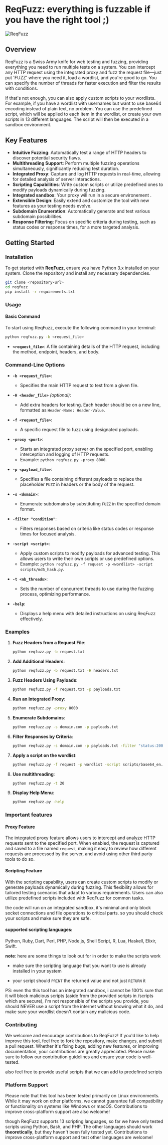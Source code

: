 # ReqFuzz: everything is fuzzable if you have the right tool ;)

![ReqFuzz](images/reqfuzz.png)

## Overview

ReqFuzz is a Swiss Army knife for web testing and fuzzing, providing everything you need to run multiple tests on a system. You can intercept any HTTP request using the integrated proxy and fuzz the request file—just put 'FUZZ' where you need it, load a wordlist, and you're good to go. You can specify the number of threads for faster execution and filter the results with conditions.

If that's not enough, you can also apply custom scripts to your wordlists. For example, if you have a wordlist with usernames but want to use base64 encoding instead of plain text, no problem. You can use the predefined script, which will be applied to each item in the wordlist, or create your own scripts in 13 different languages. The script will then be executed in a sandbox environment.



## Key Features

- **Intuitive Fuzzing**: Automatically test a range of HTTP headers to discover potential security flaws.
- **Multithreading Support**: Perform multiple fuzzing operations simultaneously, significantly reducing test duration.
- **Integrated Proxy**: Capture and log HTTP requests in real-time, allowing for detailed analysis of server interactions.
- **Scripting Capabilities**: Write custom scripts or utilize predefined ones to modify payloads dynamically during fuzzing.
- **Integrated sandbox**: Your proxy will run in a secure environement .
- **Extensible Design**: Easily extend and customize the tool with new features as your testing needs evolve.
- **Subdomain Enumeration**: Automatically generate and test various subdomain possibilities.
- **Response Filtering**: Focus on specific criteria during testing, such as status codes or response times, for a more targeted analysis.

## Getting Started

### Installation

To get started with **ReqFuzz**, ensure you have Python 3.x installed on your system. Clone the repository and install any necessary dependencies.

```bash
git clone <repository-url>
cd reqfuzz
pip install -r requirements.txt
```

### Usage

#### Basic Command

To start using ReqFuzz, execute the following command in your terminal:

```bash
python reqfuzz.py -b <request_file>
```

- **`<request_file>`**: A file containing details of the HTTP request, including the method, endpoint, headers, and body. 

### Command-Line Options

- **`-b <request_file>`**: 
  - Specifies the main HTTP request to test from a given file.
  
- **`-H <header_file>`** *(optional)*: 
  - Add extra headers for testing. Each header should be on a new line, formatted as `Header-Name: Header-Value`.

- **`-f <request_file>`**: 
  - A specific request file to fuzz using designated payloads.

- **`-proxy <port>`**: 
  - Starts an integrated proxy server on the specified port, enabling interception and logging of HTTP requests.
  - Example: `python reqfuzz.py -proxy 8000`.

- **`-p <payload_file>`**: 
  - Specifies a file containing different payloads to replace the placeholder `FUZZ` in headers or the body of the request.

- **`-s <domain>`**: 
  - Enumerate subdomains by substituting `FUZZ` in the specified domain format.

- **`-filter "condition"`**: 
  - Filters responses based on criteria like status codes or response times for focused analysis.

- **`-script <script>`**: 
  - Apply custom scripts to modify payloads for advanced testing. This allows users to write their own scripts or use predefined options.
  - Example: `python reqfuzz.py -f request -p <wordlist> -script scripts/md5_hash.py`.

- **`-t <nb_threads>`**: 
  - Sets the number of concurrent threads to use during the fuzzing process, optimizing performance.

- **`-help`**: 
  - Displays a help menu with detailed instructions on using ReqFuzz effectively.

### Examples

1. **Fuzz Headers from a Request File**:
   ```bash
   python reqfuzz.py -b request.txt
   ```

2. **Add Additional Headers**:
   ```bash
   python reqfuzz.py -b request.txt -H headers.txt
   ```

3. **Fuzz Headers Using Payloads**:
   ```bash
   python reqfuzz.py -f request.txt -p payloads.txt
   ```

4. **Run an Integrated Proxy**:
   ```bash
   python reqfuzz.py -proxy 8000
   ```

5. **Enumerate Subdomains**:
   ```bash
   python reqfuzz.py -s domain.com -p payloads.txt
   ```

6. **Filter Responses by Criteria**:
   ```bash
   python reqfuzz.py -s domain.com -p payloads.txt -filter "status:200; time:<100ms"
   ```

7. **Apply a script on the wordlist**:
   ```bash
   python reqfuzz.py -f request -p wordlist -script scripts/base64_en.py
   ```
8. **Use multithreading**:
   ```bash
   python reqfuzz.py -t 20
   ```

9. **Display Help Menu**:
   ```bash
   python reqfuzz.py -help
   ```


### Important features

#### Proxy Feature

The integrated proxy feature allows users to intercept and analyze HTTP requests sent to the specified port. When enabled, the request is captured and saved to a file named `request`, making it easy to review how different requests are processed by the server, and avoid using other third party tools to do so.


#### Scripting Feature

With the scripting capability, users can create custom scripts to modify or generate payloads dynamically during fuzzing. This flexibility allows for tailored testing scenarios that adapt to various requirements. Users can also utilize predefined scripts included with ReqFuzz for common tasks.

the code will run on an integrated sandbox, it's minimal and only block socket connections and file operations to critical parts. so you should check your scripts and make sure they are safe.

#### supported scripting languages:

Python, Ruby, Dart, Perl, PHP, Node.js, Shell Script, R, Lua, Haskell, Elixir, Swift.

**note**: here are some things to look out for in order to make the scripts work 

- make sure the scripting language that you want to use is already installed in your system

- your script should `PRINT` the returned value and not just `RETURN` it



PS: even tho this tool has an integrated sandbox, i cannot be 100% sure that it will block malicious scripts (aside from the provided scripts in /scripts which are secure), i'm not responsible of the scripts you provide, you should NEVER use a script from the internet without knowing what it do, and make sure your wordlist doesn't contain any malicious code.


 
### Contributing

We welcome and encourage contributions to ReqFuzz! If you'd like to help improve this tool, feel free to fork the repository, make changes, and submit a pull request. Whether it's fixing bugs, adding new features, or improving documentation, your contributions are greatly appreciated. Please make sure to follow our contribution guidelines and ensure your code is well-tested.

also feel free to provide useful scripts that we can add to predefined scripts

### Platform Support

Please note that this tool has been tested primarily on Linux environments. While it may work on other platforms, we cannot guarantee full compatibility or functionality on systems like Windows or macOS. Contributions to improve cross-platform support are also welcome!

though ReqFuzz supports 13 scripting languages, so far we have only tested scripts using Python, Bash, and PHP. The other languages should work **theoretically**, but they haven't been fully tested yet. Contributions to improve cross-platform support and test other languages are welcome!